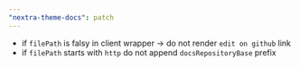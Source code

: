 ```yaml
---
"nextra-theme-docs": patch
---
```


- if `filePath` is falsy in client wrapper -> do not render `edit on github` link
- if `filePath` starts with `http` do not append `docsRepositoryBase` prefix
